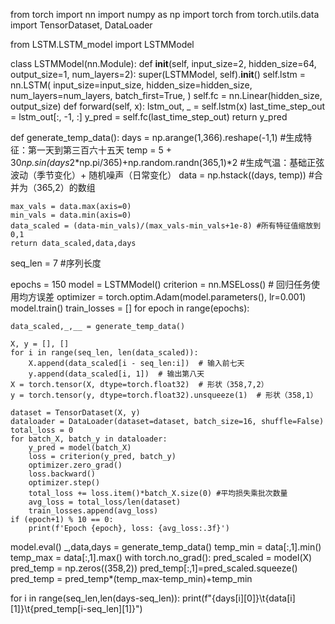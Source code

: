 from torch import nn
import numpy as np
import torch
from torch.utils.data import TensorDataset, DataLoader

from LSTM.LSTM_model import LSTMModel


class LSTMModel(nn.Module):
    def __init__(self, input_size=2, hidden_size=64, output_size=1, num_layers=2):
        super(LSTMModel, self).__init__()
        self.lstm = nn.LSTM(
            input_size=input_size,
            hidden_size=hidden_size,
            num_layers=num_layers,
            batch_first=True,
        )
        self.fc = nn.Linear(hidden_size, output_size)
    def forward(self, x):
        lstm_out, _ = self.lstm(x)
        last_time_step_out = lstm_out[:, -1, :]
        y_pred = self.fc(last_time_step_out)
        return y_pred


def generate_temp_data():
    days = np.arange(1,366).reshape(-1,1) #生成特征：第一天到第三百六十五天
    temp = 5 + 30*np.sin(days*2*np.pi/365)+np.random.randn(365,1)*2 #生成气温：基础正弦波动（季节变化）+ 随机噪声（日常变化）
    data = np.hstack((days, temp)) #合并为（365,2）的数组

    max_vals = data.max(axis=0)
    min_vals = data.min(axis=0)
    data_scaled = (data-min_vals)/(max_vals-min_vals+1e-8) #所有特征值缩放到0,1
    return data_scaled,data,days

seq_len = 7 #序列长度

epochs = 150
model = LSTMModel()
criterion = nn.MSELoss()  # 回归任务使用均方误差
optimizer = torch.optim.Adam(model.parameters(), lr=0.001)
model.train()
train_losses = []
for epoch in range(epochs):

    data_scaled,_,__ = generate_temp_data()

    X, y = [], []
    for i in range(seq_len, len(data_scaled)):
        X.append(data_scaled[i - seq_len:i])  # 输入前七天
        y.append(data_scaled[i, 1])  # 输出第八天
    X = torch.tensor(X, dtype=torch.float32)  # 形状（358,7,2）
    y = torch.tensor(y, dtype=torch.float32).unsqueeze(1)  # 形状（358,1）

    dataset = TensorDataset(X, y)
    dataloader = DataLoader(dataset=dataset, batch_size=16, shuffle=False)
    total_loss = 0
    for batch_X, batch_y in dataloader:
        y_pred = model(batch_X)
        loss = criterion(y_pred, batch_y)
        optimizer.zero_grad()
        loss.backward()
        optimizer.step()
        total_loss += loss.item()*batch_X.size(0) #平均损失乘批次数量
        avg_loss = total_loss/len(dataset)
        train_losses.append(avg_loss)
    if (epoch+1) % 10 == 0:
        print(f'Epoch {epoch}, loss: {avg_loss:.3f}')

model.eval()
_,data,days = generate_temp_data()
temp_min = data[:,1].min()
temp_max = data[:,1].max()
with torch.no_grad():
    pred_scaled = model(X)
    pred_temp = np.zeros((358,2))
    pred_temp[:,1]=pred_scaled.squeeze()
    pred_temp = pred_temp*(temp_max-temp_min)+temp_min

for i in range(seq_len,len(days-seq_len)):
    print(f"{days[i][0]}\t{data[i][1]}\t{pred_temp[i-seq_len][1]}")
